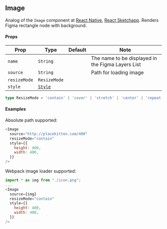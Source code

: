 ## Image

Analog of the `Image` component at [React Native](https://facebook.github.io/react-native/docs/image), 
[React Sketchapp](http://airbnb.io/react-sketchapp/docs/API.html#image). 
Renders Figma rectangle node with background.

#### Props

| Prop       | Type     | Default | Note                                              |
| ---------- | -------- | ------- | ------------------------------------------------- |
| `name`     | `String` |         | The name to be displayed in the Figma Layers List |
| `source`   | `String` |         | Path for loading image                            |
| `resizeMode`| `ResizeMode` |         |                                              |
| `style`    | [`Style`](/docs/styling.md)   |         |                              |

```typescript
type ResizeMode = 'contain' | 'cover' | 'stretch' | 'center' | 'repeat' | 'none';
```

#### Examples

Absolute path supported:

```javascript
<Image
  source="http://placekitten.com/400"
  resizeMode="contain"
  style={{
    height: 400,
    width: 400,
  }}
/>
```

Webpack image loader supported:

```javascript
import * as img from "./icon.png";
...
<Image
  source={img}
  resizeMode="contain"
  style={{
    height: 400,
    width: 400,
  }}
/>
```
